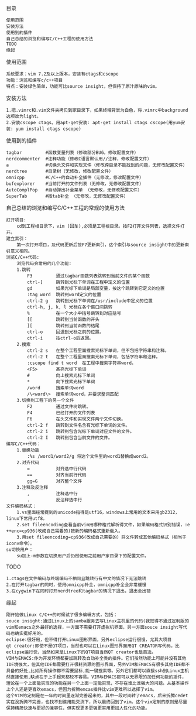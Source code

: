 目录

    使用范围
    安装方法
    使用到的插件
    自己总结的浏览和编写C/C++工程的使用方法 
    TODO
    缘起


使用范围
    
    系统要求：vim 7.2及以上版本，安装有ctags和cscope
    功能：浏览和编写c/c++项目
    特点：安装绿色简单，功能可比source insight，但保持了原汁原味的vim。


安装方法

    1.把.vimrc和.vim文件夹拷贝到家目录下，如果终端背景为白色，将.vimrc中background选项改为light。
    2.安装cscope ctags。用apt-get安装: apt-get install ctags cscope(用yum安装: yum install ctags cscope)


使用到的插件    

    tagbar         #函数变量列表（修改部分BUG，修改配置文件）
    nerdcommenter  #注释功能（修改C语言默认用//注释，修改配置文件）
    a              #切换头文件和实现文件（修改跨目录不能找到的问题，无修改配置文件）
    nerdtree       #目录树（无修改，修改配置文件）
    omnicpp        #C/C++的自动补全插件（无修改，修改配置文件）
    bufexplorer    #当前打开的文件列表（无修改，无修改配置文件）
    AutoComplPop   #自动弹出补全菜单 （无修改，无修改配置文件）                                            
    SuperTab       #按tab补全 （无修改，无修改配置文件）                                            


自己总结的浏览和编写C/C++工程的常规的使用方法 

    打开项目:
        cd到工程根目录下，vim (回车),必须是工程根目录。按F2打开文件列表，选择文件打开。
    建立索引：
        第一次打开项目，及代码更新后按F7更新索引，这个索引与source insight中的更新索引意义相同。
    浏览C/C++代码:
        浏览代码会常用的几个功能:
        1.跳转
            F3         通过tagbar函数列表跳转到当前文件的某个函数
            ctrl-]     跳转到光标下单词在工程中定义的位置
            gd         如果光标下单词是局部变量，按这个跳转到它定义的位置
            :tag word  跳转到word定义的位置     
            ctrl-2 g   跳转到光标下单词在/usr/include中定义的位置
            ctrl-h, j, k, l 光标在各个窗口间跳转
            %          在一个大小中括号跳转到对应括号
            [[         跳转到当前函数的开头
            ][         跳转到当前函数的结尾
            ctrl-o     回退到光标之前的位置。
            ctrl-i     按ctrl-o后返回。
        2.搜索
            ctrl-2 s   在整个工程里面搜索光标下单词，但不包括字符串和注释。
            ctrl-2 t   在整个工程里面搜索光标下单词，包括字符串和注释。
            :cscope find t word  在工程中搜索字符串word。
            <F5>       高亮光标下单词
            #          向上搜索光标下单词
            *          向下搜索光标下单词
            /word      搜索单词word
            /\<word\>  搜索单词word，并要求整词匹配
        3.切换到工程下的另一个文件
            F2         通过文件树跳转。
            F4         已经打开的文件列表
            F6         在头文件和实现文件两个文件切换。
            ctrl-2 f   跳转到文件名含有光标下单词的文件。
            ctrl-2 i   跳转到包含光标下单词对应文件的文件。
            ctrl-2 I   跳转到包含当前文件的文件。
    编写C/C++代码：
        1.替换功能
            :%s /word1/word2/g 将这个文件里的word1替换成word2。
        2.对齐代码
            =          对齐选中行代码
            ==         对齐当前行代码
            gg=G       对齐整个文件
        3.注释及反注释
            ,          注释选中行
            .          反注释选中行
    文件编码格式：
        1.vs里面经常提到的unicode指得是utf16，windows上常用的文本采用gb2312，linux下常用utf8。
        2.set fileencoding查看当前vim用哪种格式解析得文件，如果编码格式识别错误，:e ++enc=cp936(改成自己需要的)按新的编码格式重新载入。
        3.用set fileencoding=cp936(改成自己需要的）将文件转成其他编码格式（相当于iconv命令）。
    su切换用户：
        su加上-m参数在切换用户后仍然使用之前用户家目录下的配置文件。


TODO

    1.ctags在文件编码与终端编码不相同且跳转行有中文的情况下无法跳转
    2.在打开tagbar的同时，使用omnicpp补全，omnicpp补全会非常缓慢
    3.在cygwin下在同时打开nerdtree和tagbar的情况下退出，退出会出错
    

缘起

    刚开始做Linux C/C++的时候试了很多编辑方式，包括：
    souce insight:通过Linux上的samba服务去写Linux主机里的代码(我觉得不通过定制版的vim和emacs之外最好的选择，一方面不需要打开虚拟机界面，另一方面souce insight写代码也确实挺好用的。
    eclipse:很好用，但不得打开Linux图形界面，另外eclipse运行很慢，尤其大项目
    qt creator:即使不是QT项目，当然也可以在Linux图形界面用QT CREATOR写代码，比eclipse运行快，当然如果是Linux下的QT项目当然QT creator也是首选。
    VIM与EMACS:作为开发环境都要加跳转及自动补全类的插件。它们虽然功能上可能并没有其他IDE境强大，但其他IDE都需要打开很耗资源的图形界面，另外VIM和EMACS有很多其他IDE都不具备的好处,比如所有操作都不需要鼠标,能一键搜索等。另外它们都可以直接ssh到Linux主机然直接使用,缺点在于上手起来都较不容易。VIM与EMACS都可以无界限的加任何功能的插件，理论在一个上面能实现的功能在另一个上面一定能实现，不存在谁比谁强大的问题。从基本操作上个人还是更喜欢emacs，但因为折腾emcas插件比vim更难所以选择了vim。
    这个VIM的定制是在一年的时间里逐渐完善起来的，其中一段时间转了emacs，后来折腾cedet实在没折腾不完善，也找不到谁用能交流下，所以最终回到了vim。这个vim定制的原则是尽量保持精简快速与更好的兼容性，但实现更多更强更实用更加人性化的功能。
